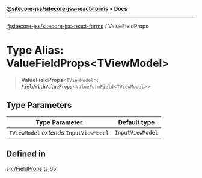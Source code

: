 [**@sitecore-jss/sitecore-jss-react-forms**](../README.md) • **Docs**

***

[@sitecore-jss/sitecore-jss-react-forms](../README.md) / ValueFieldProps

# Type Alias: ValueFieldProps\<TViewModel\>

> **ValueFieldProps**\<`TViewModel`\>: [`FieldWithValueProps`](../interfaces/FieldWithValueProps.md)\<`ValueFormField`\<`TViewModel`\>\>

## Type Parameters

| Type Parameter | Default type |
| ------ | ------ |
| `TViewModel` *extends* `InputViewModel` | `InputViewModel` |

## Defined in

[src/FieldProps.ts:65](https://github.com/Sitecore/jss/blob/dee092415f12bcdad68eb71976eb7c8871273c91/packages/sitecore-jss-react-forms/src/FieldProps.ts#L65)
